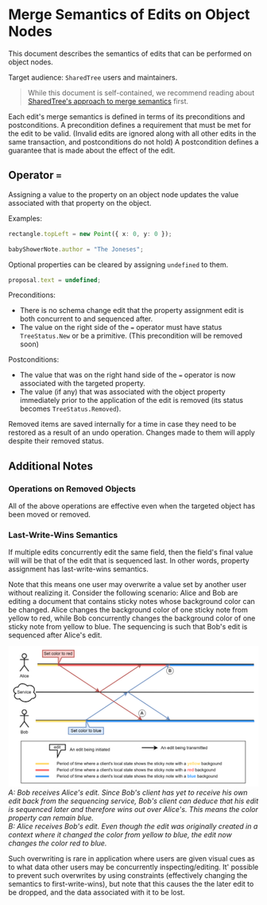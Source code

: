 # Merge Semantics of Edits on Object Nodes

This document describes the semantics of edits that can be performed on object nodes.

Target audience: `SharedTree` users and maintainers.

> While this document is self-contained, we recommend reading about [SharedTree's approach to merge semantics](merge-semantics) first.

Each edit's merge semantics is defined in terms of its preconditions and postconditions.
A precondition defines a requirement that must be met for the edit to be valid.
(Invalid edits are ignored along with all other edits in the same transaction, and postconditions do not hold)
A postcondition defines a guarantee that is made about the effect of the edit.

## Operator `=`

Assigning a value to the property on an object node updates the value associated with that property on the object.

Examples:

```typescript
rectangle.topLeft = new Point({ x: 0, y: 0 });
```

```typescript
babyShowerNote.author = "The Joneses";
```

Optional properties can be cleared by assigning `undefined` to them.

```typescript
proposal.text = undefined;
```

Preconditions:
* There is no schema change edit that the property assignment edit is both concurrent to and sequenced after.
* The value on the right side of the `=` operator must have status `TreeStatus.New` or be a primitive.
  (This precondition will be removed soon)

Postconditions:
* The value that was on the right hand side of the `=` operator is now associated with the targeted property.
* The value (if any) that was associated with the object property immediately prior to the application of the edit is removed (its status becomes `TreeStatus.Removed`).

Removed items are saved internally for a time in case they need to be restored as a result of an undo operation.
Changes made to them will apply despite their removed status.

## Additional Notes

### Operations on Removed Objects

All of the above operations are effective even when the targeted object has been moved or removed.

### Last-Write-Wins Semantics

If multiple edits concurrently edit the same field,
then the field's final value will will be that of the edit that is sequenced last.
In other words, property assignment has last-write-wins semantics.

Note that this means one user may overwrite a value set by another user without realizing it.
Consider the following scenario:
Alice and Bob are editing a document that contains sticky notes whose background color can be changed.
Alice changes the background color of one sticky note from yellow to red,
while Bob concurrently changes the background color of one sticky note from yellow to blue.
The sequencing is such that Bob's edit is sequenced after Alice's edit.

![Bob's edit overwrites Alice's edit](../.attachments/blue-over-red.png)<br />
_A: Bob receives Alice's edit.
Since Bob's client has yet to receive his own edit back from the sequencing service,
Bob's client can deduce that his edit is sequenced later and therefore wins out over Alice's.
This means the color property can remain blue.<br />
B: Alice receives Bob's edit.
Even though the edit was originally created in a context where it changed the color from yellow to blue,
the edit now changes the color red to blue._

Such overwriting is rare in application where users are given visual cues as to what data other users may be concurrently inspecting/editing.
It' possible to prevent such overwrites by using constraints (effectively changing the semantics to first-write-wins),
but note that this causes the the later edit to be dropped,
and the data associated with it to be lost.
